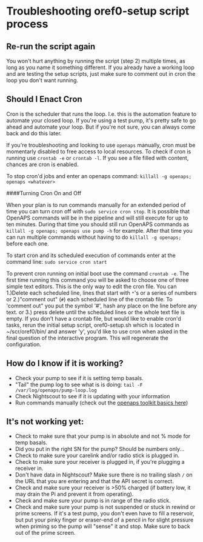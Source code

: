 # Troubleshooting oref0-setup script process

## Re-run the script again

You won't hurt anything by running the script (step 2) multiple times, as long as you name it something different. If you already have a working loop and are testing the setup scripts, just make sure to comment out in cron the loop you don't want running.

## Should I Enact Cron

Cron is the scheduler that runs the loop. I.e. this is the automation feature to automate your closed loop. If you're using a test pump, it's pretty safe to go ahead and automate your loop. But if you're not sure, you can always come back and do this later.

If you're troubleshooting and looking to use `openaps` manually, cron must be momentarly disabled to free access to local resources.  To check if cron is running use `crontab -e` or `crontab -l`.  If you see a file filled with content, chances are cron is enabled.

To stop cron'd jobs and enter an openaps command:  `killall -g openaps; openaps <whatever>` 

####Turning Cron On and Off

When your plan is to run commands manually for an extended period of time you can turn cron off with `sudo service cron stop`. It is possible that OpenAPS commands will be in the pipeline and will still execute for up to ten minutes. During that time you should still run OpenAPS commands as `killall -g openaps; openaps use pump -h` for example. After that time you can run multiple commands without having to do `killall -g openaps; ` before each one.

To start cron and its scheduled execution of commands enter at the command line: `sudo service cron start`

To prevent cron running on initial boot use the command `crontab -e`. The first time running this command you will be asked to choose one of three simple text editors. This is the only way to edit the cron file. You can 1.)Delete each scheduled line, lines that start with `*`'s or a series of numbers or 2.)"comment out" (`#`) each scheduled line of the crontab file. To 'comment out" you put the symbol '#', hash any place on the line before any text. or 3.) press delete until the scheduled lines or the whole text file is empty. If you don't have a crontab file, but would like to enable cron'd tasks, rerun the initial setup script, oref0-setup.sh which is located in ~/scr/oref0/bin/ and answer 'y', you'd like to use cron when asked in the final question of the interactive program.  This will regenerate the configuration.

## How do I know if it is working?

* Check your pump to see if it is setting temp basals.
* "Tail" the pump log to see what is is doing: `tail -F /var/log/openaps/pump-loop.log`
* Check Nightscout to see if it is updating with your information
* Run commands manually (check out the [openaps toolkit basics here](http://openaps.readthedocs.io/en/latest/docs/openaps-guide/core/medtronic.html#openaps-use-pump)) 

## It's not working yet:

* Check to make sure that your pump is in absolute and not % mode for temp basals.
* Did you put in the right SN for the pump? Should be numbers only...
* Check to make sure your carelink and/or radio stick is plugged in.
* Check to make sure your receiver is plugged in, if you're plugging a receiver in.
* Don't have data in Nightscout? Make sure there is no trailing slash `/` on the URL that you are entering and that the API secret is correct.
* Check and make sure your receiver is >50% charged (if battery low, it may drain the Pi and prevent it from operating).
* Check and make sure your pump is in range of the radio stick.
* Check and make sure your pump is not suspended or stuck in rewind or prime screens. If it's a test pump, you don't even have to fill a reservoir, but put your pinky finger or eraser-end of a pencil in for slight pressure when priming so the pump will "sense" it and stop. Make sure to back out of the prime screen.
